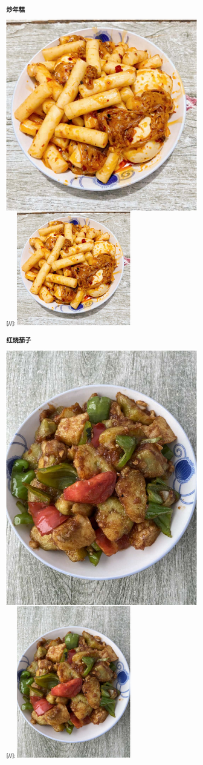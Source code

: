 ### 炒年糕
![位置](./pic/炒年糕.jpg)
[//]: <img src="./pic/炒年糕.jpg" height = 300>
### 红烧茄子
![位置](./pic/红烧茄子.jpg)
[//]: <img src="./pic/红烧茄子.jpg" height = 400>

